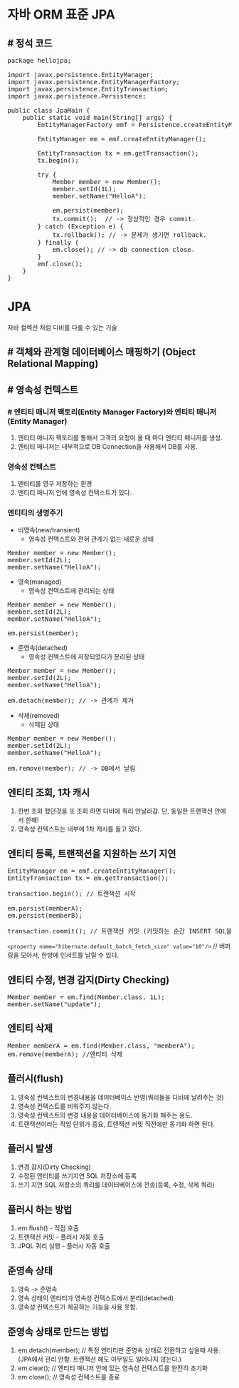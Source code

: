 # 자바 ORM 표준 JPA 
## # 정석 코드

<pre>
package hellojpa;

import javax.persistence.EntityManager;
import javax.persistence.EntityManagerFactory;
import javax.persistence.EntityTransaction;
import javax.persistence.Persistence;

public class JpaMain {
    public static void main(String[] args) {
        EntityManagerFactory emf = Persistence.createEntityManagerFactory("hello");

        EntityManager em = emf.createEntityManager();

        EntityTransaction tx = em.getTransaction();
        tx.begin();

        try {
            Member member = new Member();
            member.setId(1L);
            member.setName("HelloA");

            em.persist(member);
            tx.commit();  // -> 정상적인 경우 commit.
        } catch (Exception e) {
            tx.rollback(); // -> 문제가 생기면 rollback.
        } finally {
            em.close(); // -> db connection close.
        }
        emf.close();
    }
}
</pre>

# JPA
자바 컬렉션 처럼 디비를 다룰 수 있는 기술
## # 객체와 관계형 데이터베이스 매핑하기 (Object Relational Mapping)

## # 영속성 컨텍스트
### # 엔티티 매니저 팩토리(Entity Manager Factory)와 엔티티 매니저(Entity Manager)
1. 엔티티 매니저 팩토리를 통해서 고객의 요청이 올 때 마다 엔티티 매니저를 생성.
2. 엔티티 매니저는 내부적으로 DB Connection을 사용해서 DB를 사용.

### 영속성 컨텍스트
1. 엔티티를 영구 저장하는 환경
2. 엔티티 매니저 안에 영속성 컨텍스트가 있다.
### 엔티티의 생명주기
- 비영속(new/transient)
  - 영속성 컨텍스트와 전혀 관계가 없는 새로운 상태
<pre>
Member member = new Member();
member.setId(2L);
member.setName("HelloA");
</pre>
- 영속(managed)
  - 영속성 컨텍스트에 관리되는 상태
<pre>
Member member = new Member();
member.setId(2L);
member.setName("HelloA");

em.persist(member);
</pre>
- 준영속(detached)
  - 영속성 컨텍스트에 저장되었다가 분리된 상태
<pre>
Member member = new Member();
member.setId(2L);
member.setName("HelloA");

em.detach(member); // -> 관계가 제거
</pre>
- 삭제(removed)
  - 삭제된 상태
<pre>
Member member = new Member();
member.setId(2L);
member.setName("HelloA");

em.remove(member); // -> DB에서 날림
</pre>

## 엔티티 조회, 1차 캐시
1. 한번 조회 했던것을 또 조회 하면 디비에 쿼리 안날라감. 단, 동일한 트랜잭션 안에서 한해!
2. 영속성 컨텍스트는 내부에 1차 캐시를 들고 있다.

## 엔티티 등록,  트랜잭션을 지원하는 쓰기 지연
<pre>
EntityManager em = emf.createEntityManager();
EntityTransaction tx = em.getTransaction();

transaction.begin(); // 트랜잭션 시작

em.persist(memberA);
em.persist(memberB);

transaction.commit(); // 트랜잭션 커밋 (커밋하는 순간 INSERT SQL을 보냄)
</pre>

``<property name="hibernate.default_batch_fetch_size" value="10"/>`` // 버퍼링을 모아서, 한방에 인서트를 날릴 수 있다.

## 엔티티 수정, 변경 감지(Dirty Checking)
<pre>
Member member = em.find(Member.class, 1L);
member.setName("update");
</pre>

## 엔티티 삭제
<pre>
Member memberA = em.find(Member.class, "memberA");
em.remove(memberA); //엔티티 삭제
</pre>

## 플러시(flush)
1. 영속성 컨텍스트의 변경내용을 데이터베이스 반영(쿼리들을 디비에 날려주는 것)
2. 영속성 컨텍스트를 비워주지 않는다.
3. 영속성 컨텍스트의 변경 내용을 데이터베이스에 동기화 해주는 용도.
4. 트랜잭션이라는 작업 단위가 중요, 트랜잭션 커밋 직전에만 동기화 하면 된다.

## 플러시 발생
1. 변경 감지(Dirty Checking)
2. 수정된 엔티티를 쓰기지연 SQL 저장소에 등록
3. 쓰기 지연 SQL 저장소의 쿼리를 데이터베이스에 전송(등록, 수정, 삭제 쿼리)

## 플러시 하는 방법
1. em.flush() - 직접 호출
2. 트랜잭션 커밋 - 플러시 자동 호출
3. JPQL 쿼리 실행 - 플러시 자동 호출

## 준영속 상태
1. 영속 -> 준영속
2. 영속 상태의 엔티티가 영속성 컨텍스트에서 분리(detached)
3. 영속성 컨텍스트가 제공하는 기능을 사용 못함.

## 준영속 상태로 만드는 방법
1. em.detach(member); // 특정 엔티티만 준영속 상태로 전환하고 싶을때 사용.(JPA에서 관리 안함. 트랜잭션 해도 아무일도 일어나지 않는다.)
2. em.clear(); // 엔티티 매니저 안에 있는 영속성 컨텍스트를 완전히 초기화
3. em.close(); // 영속성 컨텍스트를 종료
